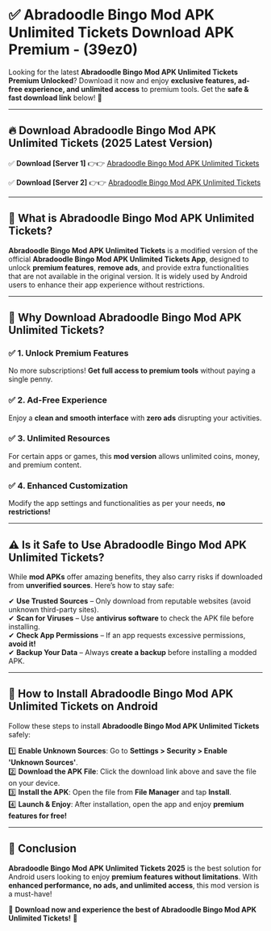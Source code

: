 
# ✅ Abradoodle Bingo Mod APK Unlimited Tickets Download APK Premium -  (39ez0) 

Looking for the latest **Abradoodle Bingo Mod APK Unlimited Tickets Premium Unlocked**? Download it now and enjoy **exclusive features, ad-free experience, and unlimited access** to premium tools. Get the **safe & fast download link** below! 🚀

---

## 🔥 Download Abradoodle Bingo Mod APK Unlimited Tickets (2025 Latest Version)

✅ **Download [Server 1]** 👉👉 [Abradoodle Bingo Mod APK Unlimited Tickets ](https://apkcomod.com?title=Abradoodle_Bingo_Mod_APK_Unlimited_Tickets)  

✅ **Download [Server 2]** 👉👉 [Abradoodle Bingo Mod APK Unlimited Tickets ](https://apkcomod.com?title=Abradoodle_Bingo_Mod_APK_Unlimited_Tickets)  


---

## 📌 What is Abradoodle Bingo Mod APK Unlimited Tickets?

**Abradoodle Bingo Mod APK Unlimited Tickets** is a modified version of the official **Abradoodle Bingo Mod APK Unlimited Tickets App**, designed to unlock **premium features**, **remove ads**, and provide extra functionalities that are not available in the original version. It is widely used by Android users to enhance their app experience without restrictions.

---

## 🌟 Why Download Abradoodle Bingo Mod APK Unlimited Tickets?

### ✅ 1. Unlock Premium Features
No more subscriptions! **Get full access to premium tools** without paying a single penny.

### ✅ 2. Ad-Free Experience
Enjoy a **clean and smooth interface** with **zero ads** disrupting your activities.

### ✅ 3. Unlimited Resources
For certain apps or games, this **mod version** allows unlimited coins, money, and premium content.

### ✅ 4. Enhanced Customization
Modify the app settings and functionalities as per your needs, **no restrictions!**

---

## ⚠️ Is it Safe to Use Abradoodle Bingo Mod APK Unlimited Tickets?

While **mod APKs** offer amazing benefits, they also carry risks if downloaded from **unverified sources**. Here’s how to stay safe:

✔ **Use Trusted Sources** – Only download from reputable websites (avoid unknown third-party sites).  
✔ **Scan for Viruses** – Use **antivirus software** to check the APK file before installing.  
✔ **Check App Permissions** – If an app requests excessive permissions, **avoid it!**  
✔ **Backup Your Data** – Always **create a backup** before installing a modded APK.

---

## 📲 How to Install Abradoodle Bingo Mod APK Unlimited Tickets on Android

Follow these steps to install **Abradoodle Bingo Mod APK Unlimited Tickets** safely:

1️⃣ **Enable Unknown Sources**: Go to **Settings > Security > Enable 'Unknown Sources'**.  
2️⃣ **Download the APK File**: Click the download link above and save the file on your device.  
3️⃣ **Install the APK**: Open the file from **File Manager** and tap **Install**.  
4️⃣ **Launch & Enjoy**: After installation, open the app and enjoy **premium features for free!**

---

## 🚀 Conclusion

**Abradoodle Bingo Mod APK Unlimited Tickets 2025** is the best solution for Android users looking to enjoy **premium features without limitations**. With **enhanced performance, no ads, and unlimited access**, this mod version is a must-have!

🔻 **Download now and experience the best of Abradoodle Bingo Mod APK Unlimited Tickets!** 🔻

